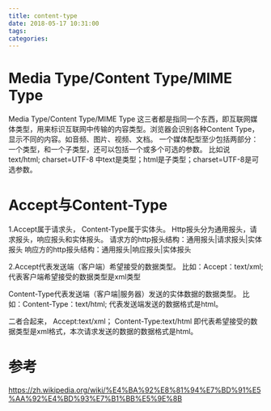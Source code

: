 ```yaml
---
title: content-type
date: 2018-05-17 10:31:00
tags:
categories:
---
```


# Media Type/Content Type/MIME Type
Media Type/Content Type/MIME Type 这三者都是指同一个东西，即互联网媒体类型，用来标识互联网中传输的内容类型。浏览器会识别各种Content Type，显示不同的内容。如音频、图片、视频、文档。 
一个媒体配型至少包括两部分：一个类型，和一个子类型，还可以包括一个或多个可选的参数。 比如说 
text/html; charset=UTF-8 中text是类型；html是子类型；charset=UTF-8是可选参数。 

# Accept与Content-Type
1.Accept属于请求头， Content-Type属于实体头。 
Http报头分为通用报头，请求报头，响应报头和实体报头。 
请求方的http报头结构：通用报头|请求报头|实体报头 
响应方的http报头结构：通用报头|响应报头|实体报头

2.Accept代表发送端（客户端）希望接受的数据类型。 
比如：Accept：text/xml; 
代表客户端希望接受的数据类型是xml类型

Content-Type代表发送端（客户端|服务器）发送的实体数据的数据类型。 
比如：Content-Type：text/html; 
代表发送端发送的数据格式是html。

二者合起来， 
Accept:text/xml； 
Content-Type:text/html 
即代表希望接受的数据类型是xml格式，本次请求发送的数据的数据格式是html。

# 参考
https://zh.wikipedia.org/wiki/%E4%BA%92%E8%81%94%E7%BD%91%E5%AA%92%E4%BD%93%E7%B1%BB%E5%9E%8B